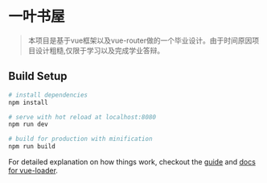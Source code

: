 # 一叶书屋

> 本项目是基于vue框架以及vue-router做的一个毕业设计。由于时间原因项目设计粗糙,仅限于学习以及完成学业答辩。

## Build Setup

``` bash
# install dependencies
npm install

# serve with hot reload at localhost:8080
npm run dev

# build for production with minification
npm run build
```

For detailed explanation on how things work, checkout the [guide](http://vuejs-templates.github.io/webpack/) and [docs for vue-loader](http://vuejs.github.io/vue-loader).
